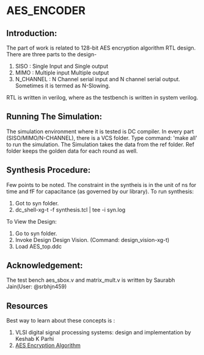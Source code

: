 # AES_ENCODER

## Introduction:
The part of work is related to 128-bit AES encryption algorithm RTL design.  There are three parts to the design-
1. SISO : Single Input and Single output
2. MIMO : Multiple input Multiple output
3. N_CHANNEL : N Channel serial input and N channel serial output. Sometimes it is termed as N-Slowing.

RTL is written in verilog, where as the testbench is written in system verilog.


## Running The Simulation: 
The simulation environment where it is tested is DC compiler. 
In every part (SISO/MIMO/N-CHANNEL), there is a VCS folder. Type command: 'make all' to run the simulation.
The Simulation takes the data from the ref folder. Ref folder keeps the golden data for each round as well. 

## Synthesis Procedure: 
Few points to be noted. The constraint in the syntheis is in the unit of ns for time and fF for capacitance (as governed by our library). 
To run synthesis:
1. Got to syn folder.
2. dc_shell-xg-t -f synthesis.tcl | tee -i syn.log 

To View the Design:
1. Go to syn folder.
2. Invoke Design Design Vision. (Command: design_vision-xg-t)
3. Load AES_top.ddc

## Acknowledgement: 
The test bench aes_sbox.v and matrix_mult.v is written by Saurabh Jain(User: @srbhjn459)

## Resources
Best way to learn about these concepts is : 
1. VLSI digital signal processing systems: design and implementation by Keshab K Parhi
2. [AES Encryption Algorithm](https://www.youtube.com/watch?v=gP4PqVGudtg) 

